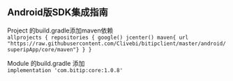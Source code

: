 ## Android版SDK集成指南  
Project 的build.gradle添加maven依赖  
`allprojects {
    repositories {
        google()
        jcenter()
        maven{ url "https://raw.githubusercontent.com/Clivebi/bitipclient/master/android/superipApp/core/maven"}
    }
}`

Module 的build.gradle  添加  
`implementation 'com.bitip:core:1.0.8'`
